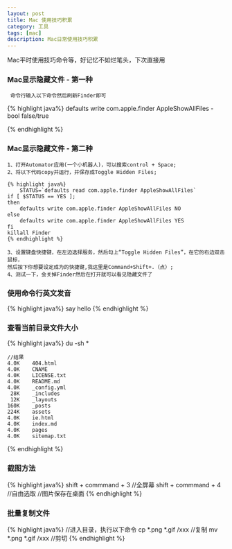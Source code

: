 ```yaml
---
layout: post
title: Mac 使用技巧积累
category: 工具
tags: [mac]
description: Mac日常使用技巧积累
---
```


Mac平时使用技巧命令等，好记忆不如烂笔头，下次直接用

### Mac显示隐藏文件 - 第一种
	 命令行输入以下命令然后刷新Finder即可

{% highlight java%}
	defaults write com.apple.finder AppleShowAllFiles -bool false/true

{% endhighlight %}

### Mac显示隐藏文件 - 第二种


	1、打开Automator应用(一个小机器人)，可以搜索control + Space;
	2、将以下代码copy并运行，并保存成Toggle Hidden Files;

	{% highlight java%}
		STATUS=`defaults read com.apple.finder AppleShowAllFiles`
	if [ $STATUS == YES ];
	then
	    defaults write com.apple.finder AppleShowAllFiles NO
	else
	    defaults write com.apple.finder AppleShowAllFiles YES
	fi
	killall Finder
	{% endhighlight %}

	3、设置键盘快捷键，在左边选择服务，然后勾上“Toggle Hidden Files”，在它的右边双击鼠标，
	然后按下你想要设定成为的快捷键,我这里是Command+Shift+.（点）;
	4、测试一下，会关掉Finder然后在打开就可以看见隐藏文件了


### 使用命令行英文发音

{% highlight java%}
	say hello
{% endhighlight %}

### 查看当前目录文件大小

{% highlight java%}
	du -sh *

	//结果
	4.0K	404.html
	4.0K	CNAME
	4.0K	LICENSE.txt
	4.0K	README.md
	4.0K	_config.yml
	 28K	_includes
	 12K	_layouts
	160K	_posts
	224K	assets
	4.0K	ie.html
	4.0K	index.md
	4.0K	pages
	4.0K	sitemap.txt

{% endhighlight %}

### 截图方法

{% highlight java%}
	shift + commmand + 3  //全屏幕
	shift + commmand + 4  //自由选取
	//图片保存在桌面
{% endhighlight %}

### 批量复制文件

{% highlight java%}
	//进入目录，执行以下命令
	cp *.png *.gif /xxx		  //复制
	mv *.png *.gif /xxx      //剪切
{% endhighlight %}








